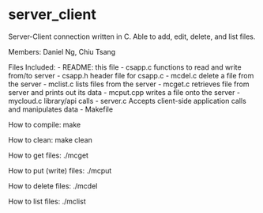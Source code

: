 # server_client
Server-Client connection written in C. Able to add, edit, delete, and list files. 


Members: Daniel Ng, Chiu Tsang


Files Included:
	- README:	this file
	- csapp.c	functions to read and write from/to server
	- csapp.h	header file for csapp.c
	- mcdel.c 	delete a file from the server
	- mclist.c	lists files from the server
	- mcget.c	retrieves file from server and prints out its data
	- mcput.cpp	writes a file onto the server
	- mycloud.c	library/api calls
	- server.c	Accepts client-side application calls and manipulates data
	- Makefile	



How to compile:
		make

How to clean:
		make clean

How to get files:
		./mcget <host> <port> <SecretKey> <filename>

How to put (write) files:
		./mcput <host> <port> <secretKey> <filename>

How to delete files:
		./mcdel <host> <port> <secretKey> <filename>

How to list files:
		./mclist <host> <port> <secretKey>

